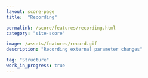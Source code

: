```yaml
---
layout: score-page
title:  "Recording"

permalink: /score/features/recording.html
category: "site-score"

image: /assets/features/record.gif
description: "Recording external parameter changes"

tag: "Structure"
work_in_progress: true
---
```


